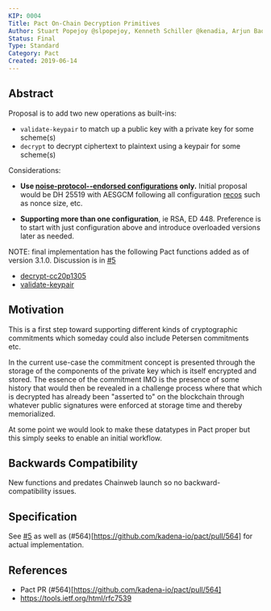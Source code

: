 ```yaml
---
KIP: 0004
Title: Pact On-Chain Decryption Primitives
Author: Stuart Popejoy @slpopejoy, Kenneth Schiller @kenadia, Arjun Baokar @arjunbaokar
Status: Final
Type: Standard
Category: Pact
Created: 2019-06-14
---
```


## Abstract

Proposal is to add two new operations as built-ins:

- `validate-keypair` to match up a public key with a private key for some scheme(s)
- `decrypt` to decrypt ciphertext to plaintext using a keypair for some scheme(s)

Considerations:

* **Use [noise-protocol--endorsed configurations](https://noiseprotocol.org/noise.html#dh-functions-cipher-functions-and-hash-functions) only.** Initial proposal would be DH 25519 with AESGCM following all configuration [recos](https://noiseprotocol.org/noise.html#cipher-functions) such as nonce size, etc.

* **Supporting more than one configuration**, ie RSA, ED 448. Preference is to start with just configuration above and introduce overloaded versions later as needed.

NOTE: final implementation has the following Pact functions added as of version 3.1.0. Discussion is in [#5](https://github.com/kadena-io/KIPs/issues/5)

- [decrypt-cc20p1305](https://pact-language.readthedocs.io/en/latest/pact-functions.html#decrypt-cc20p1305)
- [validate-keypair](https://pact-language.readthedocs.io/en/latest/pact-functions.html#validate-keypair)


## Motivation

This is a first step toward supporting different kinds of cryptographic commitments which someday could also include Petersen commitments etc.

In the current use-case the commitment concept is presented through the storage of the components of the private key which is itself encrypted and stored. The essence of the commitment IMO is the presence of some history that would then be revealed in a challenge process where that which is decrypted has already been "asserted to" on the blockchain through whatever public signatures were enforced at storage time and thereby memorialized.

At some point we would look to make these datatypes in Pact proper but this simply seeks to enable an initial workflow.

## Backwards Compatibility

New functions and predates Chainweb launch so no backward-compatibility issues.

## Specification

See [#5](https://github.com/kadena-io/KIPs/issues/5) as well as (#564)[https://github.com/kadena-io/pact/pull/564] for actual implementation.

## References
* Pact PR (#564)[https://github.com/kadena-io/pact/pull/564]
* https://tools.ietf.org/html/rfc7539
